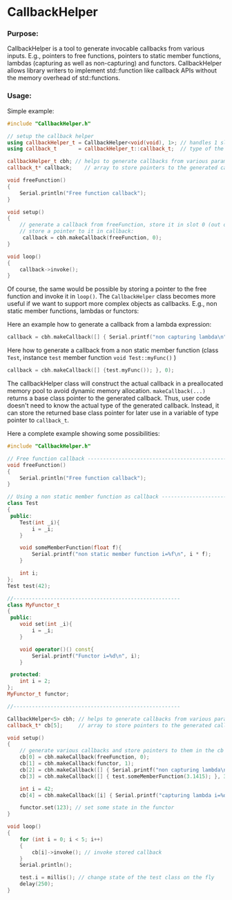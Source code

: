 # CallbackHelper

### Purpose:
CallbackHelper is a tool to generate invocable callbacks from various inputs. E.g., pointers to free functions, pointers to static member functions, lambdas (capturing as well as non-capturing) and functors.
CallbackHelper allows library writers to implement std::function like callback APIs without the memory overhead of std::functions.

### Usage:

Simple example:
```c++
#include "CallbackHelper.h"

// setup the callback helper
using callbackHelper_t = CallbackHelper<void(void), 1>; // handles 1 slot for void(void) callbacks
using callback_t       = callbackHelper_t::callback_t;  // type of the callbacks

callbackHelper_t cbh; // helps to generate callbacks from various parameters (function pointers, lambdas, functors...)
callback_t* callback;    // array to store pointers to the generated callbacks

void freeFunction()
{
    Serial.println("Free function callback");
}

void setup()
{
    // generate a callback from freeFunction, store it in slot 0 (out of 5) and
    // store a pointer to it in callback:
     callback = cbh.makeCallback(freeFunction, 0);
}

void loop()
{
    callback->invoke();
}
```
Of course, the same would be possible by storing a pointer to the free function and invoke it in `loop()`. The `CallbackHelper` class becomes more useful if we want to support more complex objects as callbacks. E.g., non static member functions, lambdas or functors:

Here an example how to generate a callback from a lambda expression:
```c++
callback = cbh.makeCallback([] { Serial.printf("non capturing lambda\n"); }, 0);
```

Here how to generate a callback from a non static member function (class `Test`, instance `test` member function `void Test::myFunc()` )
```c++
callback = cbh.makeCallback([] {test.myFunc()); }, 0);
```

The callbackHelper class will construct the actual callback in a preallocated memory pool to avoid dynamic memory allocation.  `makeCallback(...)` returns a base class pointer to the generated callback. Thus, user code doesn't need to know the actual type of the generated callback. Instead, it can store the returned base class pointer for later use in a variable of type pointer to `callback_t`.

Here a complete example showing some possibilities:
```c++
#include "CallbackHelper.h"

// Free function callback ------------------------------------------------------
void freeFunction()
{
    Serial.println("Free function callback");
}

// Using a non static member function as callback -------------------------------
class Test
{
 public:
    Test(int _i){
        i = _i;
    }

    void someMemberFunction(float f){
        Serial.printf("non static member function i=%f\n", i * f);
    }

    int i;
};
Test test(42);

//------------------------------------------------------
class MyFunctor_t
{
 public:
    void set(int _i){
        i = _i;
    }

    void operator()() const{
        Serial.printf("Functor i=%d\n", i);
    }

 protected:
    int i = 2;
};
MyFunctor_t functor;

//------------------------------------------------------

CallbackHelper<5> cbh; // helps to generate callbacks from various parameters (function pointers, lambdas, functors...)
callback_t* cb[5];     // array to store pointers to the generated callbacks

void setup()
{
    // generate various callbacks and store pointers to them in the cb array
    cb[0] = cbh.makeCallback(freeFunction, 0);                                    // convert free function to callback_t
    cb[1] = cbh.makeCallback(functor, 1);                                         // convert a functor to callback_t
    cb[2] = cbh.makeCallback([] { Serial.printf("non capturing lambda\n"); }, 2); // simple, non capturing lambda expression to callback_t
    cb[3] = cbh.makeCallback([] { test.someMemberFunction(3.1415); }, 3);         // use non static member function as callback

    int i = 42;
    cb[4] = cbh.makeCallback([i] { Serial.printf("capturing lambda i=%d\n", i); }, 4); // lambda capturing a variable as callback

    functor.set(123); // set some state in the functor
}

void loop()
{
    for (int i = 0; i < 5; i++)
    {
        cb[i]->invoke(); // invoke stored callback
    }
    Serial.println();

    test.i = millis(); // change state of the test class on the fly
    delay(250);
}
```